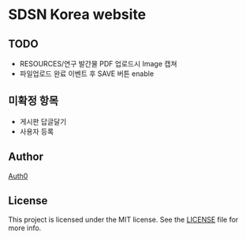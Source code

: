 # SDSN Korea website

## TODO
* RESOURCES/연구 발간물 PDF 업로드시 Image 캡쳐
* 파일업로드 완료 이벤트 후 SAVE 버튼 enable

## 미확정 항목
* 게시판 답글달기
* 사용자 등록

## Author

[Auth0](auth0.com)

## License

This project is licensed under the MIT license. See the [LICENSE](LICENSE) file for more info.
